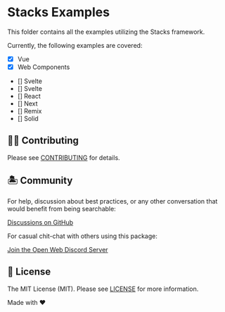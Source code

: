 # Stacks Examples

This folder contains all the examples utilizing the Stacks framework.

Currently, the following examples are covered:

- [x] Vue
- [x] Web Components
- [] Svelte
- [] Svelte
- [] React
- [] Next
- [] Remix
- [] Solid

## 💪🏼 Contributing

Please see [CONTRIBUTING](.github/CONTRIBUTING.md) for details.

## 🏝 Community

For help, discussion about best practices, or any other conversation that would benefit from being searchable:

[Discussions on GitHub](https://github.com/openwebstacks/stacks-starter/discussions)

For casual chit-chat with others using this package:

[Join the Open Web Discord Server](https://discord.ow3.org)

## 📄 License

The MIT License (MIT). Please see [LICENSE](../LICENSE.md) for more information.

Made with ❤️
